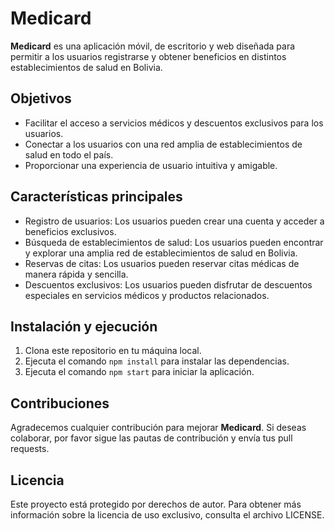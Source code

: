 # Medicard

**Medicard** es una aplicación móvil, de escritorio y web diseñada para permitir a los usuarios registrarse y obtener beneficios en distintos establecimientos de salud en Bolivia.

## Objetivos

- Facilitar el acceso a servicios médicos y descuentos exclusivos para los usuarios.
- Conectar a los usuarios con una red amplia de establecimientos de salud en todo el país.
- Proporcionar una experiencia de usuario intuitiva y amigable.

## Características principales

- Registro de usuarios: Los usuarios pueden crear una cuenta y acceder a beneficios exclusivos.
- Búsqueda de establecimientos de salud: Los usuarios pueden encontrar y explorar una amplia red de establecimientos de salud en Bolivia.
- Reservas de citas: Los usuarios pueden reservar citas médicas de manera rápida y sencilla.
- Descuentos exclusivos: Los usuarios pueden disfrutar de descuentos especiales en servicios médicos y productos relacionados.

## Instalación y ejecución

1. Clona este repositorio en tu máquina local.
2. Ejecuta el comando `npm install` para instalar las dependencias.
3. Ejecuta el comando `npm start` para iniciar la aplicación.

## Contribuciones

Agradecemos cualquier contribución para mejorar **Medicard**. Si deseas colaborar, por favor sigue las pautas de contribución y envía tus pull requests.

## Licencia

Este proyecto está protegido por derechos de autor. Para obtener más información sobre la licencia de uso exclusivo, consulta el archivo LICENSE.
